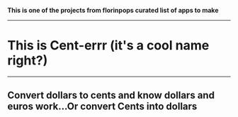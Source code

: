 <b>This is one of the projects from florinpops curated list of apps to make </b><hr />
<h1>This is Cent-errr (it's a cool name right?)</h1><hr  />
<h2>Convert dollars to cents and know dollars and euros work...Or convert Cents into dollars</h2>